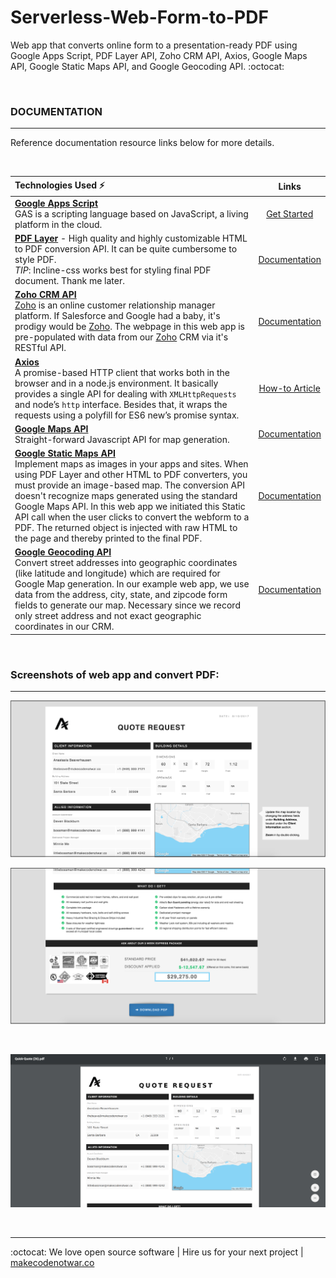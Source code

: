 
# Serverless-Web-Form-to-PDF

Web app that converts online form to a presentation-ready PDF using Google Apps Script, PDF Layer API, Zoho CRM API, Axios, Google Maps API, Google Static Maps API, and Google Geocoding API. :octocat:    

<br>



### DOCUMENTATION
--------------------------
Reference documentation resource links below for more details.  

<br>

| Technologies Used :zap: | Links |
|:-------|:------:|
| **[Google Apps Script][1]** <br/> GAS is a scripting language based on JavaScript, a living platform in the cloud. | [Get Started][1] |
| **[PDF Layer][2]**  -  High quality and highly customizable HTML to PDF conversion API.  It can be quite cumbersome to style PDF. <br> *TIP*:  Incline-css works best for styling final PDF document. Thank me later. | [Documentation][2] |
| **[Zoho CRM API][3]** <br/> [Zoho][8] is an online customer relationship manager platform.  If Salesforce and Google had a baby, it's prodigy would be [Zoho][8].  The webpage in this web app is pre-populated with data from our [Zoho][8] CRM via it's RESTful API. | [Documentation][3] |
| **[Axios][4]** <br/> A promise-based HTTP client that works both in the browser and in a node.js environment. It basically provides a single API for dealing with ```XMLHttpRequests``` and node’s ```http``` interface. Besides that, it wraps the requests using a polyfill for ES6 new’s promise syntax. | [How-to Article][4] |
| **[Google Maps API][5]** <br/> Straight-forward Javascript API for map generation. | [Documentation][5] |
| **[Google Static Maps API][6]** <br/> Implement maps as images in your apps and sites.  When using PDF Layer and other HTML to PDF converters, you must provide an image-based map.  The conversion API doesn't recognize maps generated using the standard Google Maps API.  In this web app we initiated this Static API call when the user clicks to convert the webform to a PDF.  The returned object is injected with raw HTML to the page and thereby printed to the final PDF. | [Documentation][6] |
| **[Google Geocoding API][7]** <br/> Convert street addresses into geographic coordinates (like latitude and longitude) which are required for Google Map generation. In our example web app, we use data from the address, city, state, and zipcode form fields to generate our map.  Necessary since we record only street address and not exact geographic coordinates in our CRM. | [Documentation][7] |    

<br>

 ### Screenshots of web app and convert PDF:    
 --------------------------


[![Top of webform screenshot](./assets/screenshot_top_half.png)][9]


[![Bottom of webform screenshot](./assets/screenshot_bottom_half.png)][9]    

<br>

[![Bottom of webform screenshot](./assets/screenshot_converted_pdf.png)][9]    

<br>

----------------------
:octocat:  We love open source software  |  Hire us for your next project  |  [makecodenotwar.co][9]

[1]: https://developers.google.com/apps-script/
[2]: https://pdflayer.com/
[3]: https://www.zoho.com/developer/rest-api.html
[4]: http://codeheaven.io/how-to-use-axios-as-your-http-client/
[5]: https://developers.google.com/maps/documentation/javascript/
[6]: https://developers.google.com/maps/documentation/static-maps/
[7]: https://developers.google.com/maps/documentation/geocoding/intro
[8]: https://www.zoho.com/
[9]: http://www.makecodenotwar.co/
